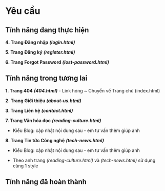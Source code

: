 # Yêu cầu

## Tính năng đang thực hiện

**4. Trang Đăng nhập** **_(login.html)_**

**5. Trang Đăng ký** **_(register.html)_**

**6. Trang Forgot Password** **_(lost-password.html)_**

## Tính năng trong tương lai

**1. Trang 404** **_(404.html)_** - Link hỏng ~ Chuyển về Trang chủ (index.html)

**2. Trang Giới thiệu** **_(about-us.html)_**

**3. Trang Liên hệ** **_(contact.html)_**

**7. Trang Văn hóa đọc** **_(reading-culture.html)_**

- Kiểu Blog: cập nhật nội dung sau - em tư vấn thêm giúp anh

**8. Trang Tin tức Công nghệ** **_(tech-news.html)_**

- Kiểu Blog: cập nhật nội dung sau - em tư vấn thêm giúp anh

- Theo anh trang _(reading-culture.html)_ và _(tech-news.html)_ sử dụng cùng 1 style

## Tính năng đã hoàn thành
